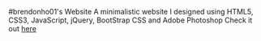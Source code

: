 #brendonho01's Website
A minimalistic website I designed using HTML5, CSS3, JavaScript, jQuery, BootStrap CSS and Adobe Photoshop
Check it out [here]("https://brendonho01.github.io")

